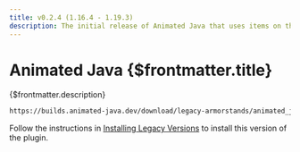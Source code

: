 ```yaml
---
title: v0.2.4 (1.16.4 - 1.19.3)
description: The initial release of Animated Java that uses items on the heads of Armor Stands to animate models.
---
```


# Animated Java {$frontmatter.title}

{$frontmatter.description}

```txt copy|title=Download URL
https://builds.animated-java.dev/download/legacy-armorstands/animated_java.js
```

Follow the instructions in [Installing Legacy Versions](installing-legacy-versions) to install this version of the plugin.
